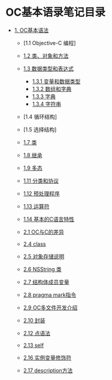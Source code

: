# OC基本语录笔记目录

- [1\. OC基本语法](languageOC/index.md)
  - [1.1 Objective-C 编程]
  - [1.2 类、对象和方法](languageOC/23.md)
  
  - [1.3 数据类型和表达式](languageOC/1-3.md)
    * [1.3.1 变量和数据类型](languageOC/231.md)
    - [1.3.2 数组和字典](languageOC/1-3-array.md)
    - [1.3.3 字典](languageOC/1-3-dict.md)
    - [1.3.4 字符串](languageOC/1-3-string.md)
  
  - [1.4 循环结构]
  - [1.5 选择结构]
  - [1.7 类](languageOC/类class/index.md)
  - [1.8 继承](languageOC/212-jichengxing.md)
  - [1.9 多态](languageOC/213-duotai.md)

  - [1.11 分类和协议](languageOC/11-category.md)
  - [1.12 预处理程序](languageOC/12-yuchuli.md)
  - [1.13 运算符](languageOC/13-yushuanfu.md)
  - [1.14 基本的C语言特性](languageOC/14-Cbaisc.md)
  - [2.1 OC与C的差异](languageOC/21-oc-with-c.md)
  - [2.4 class](languageOC/20-class.md)
  - [2.5 对象存储说明](languageOC/class-store.md)
  - [2.6 NSString 类](languageOC/1.md)
  - [2.7 结构体成员变量](languageOC/2.md)
  - [2.8 pragma mark指令](languageOC/28-pragma-markzhi-ling.md)
  - [2.9 OC多文件开发介绍](languageOC/29.md)
  - [2.10 封装](languageOC/210-feng-zhuang.md)
  - [2.12 点语法](languageOC/915-point.md)
  - [2.13 self](languageOC/211-self.md)


  - [2.16 实例变量修饰符](languageOC/214-xiushi.md)
  - [2.17 description方法](languageOC/215-miaoshu.md)

